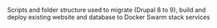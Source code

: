 Scripts and folder structure used to migrate (Drupal 8 to 9), build and deploy existing website and database to Docker Swarm stack services
